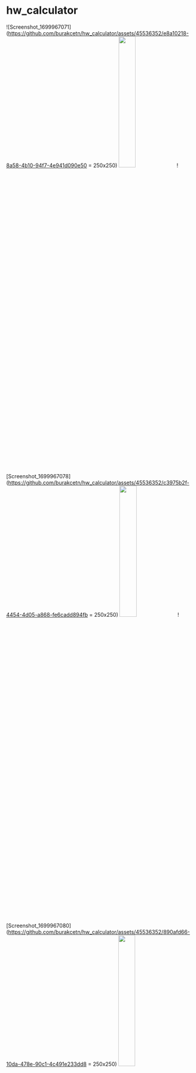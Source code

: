 # hw_calculator

![Screenshot_1699967071](https://github.com/burakcetn/hw_calculator/assets/45536352/e8a10218-8a58-4b10-94f7-4e941d090e50 = 250x250)
<img src="https://github.com/burakcetn/hw_calculator/assets/45536352/e8a10218-8a58-4b10-94f7-4e941d090e50" width=30% height=30%>
![Screenshot_1699967078](https://github.com/burakcetn/hw_calculator/assets/45536352/c3975b2f-4454-4d05-a868-fe6cadd894fb = 250x250)
<img src="https://github.com/burakcetn/hw_calculator/assets/45536352/c3975b2f-4454-4d05-a868-fe6cadd894fb" width=30% height=30%>
![Screenshot_1699967080](https://github.com/burakcetn/hw_calculator/assets/45536352/890afd66-10da-478e-90c1-4c491e233dd8 = 250x250)
<img src="https://github.com/burakcetn/hw_calculator/assets/45536352/890afd66-10da-478e-90c1-4c491e233dd8" width=30% height=30%>
